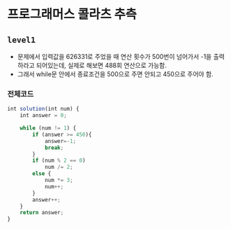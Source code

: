 # 프로그래머스 콜라츠 추측
`level1`
---
- 문제에서 입력값을 626331로 주었을 때 연산 횟수가 500번이 넘어가서 -1을 출력하라고 되어있는데, 실제로 해보면 488회 연산으로 가능함.
- 그래서 while문 안에서 종료조건을 500으로 주면 안되고 450으로 주어야 함.

### 전체코드
```jsx
int solution(int num) {
	int answer = 0;

	while (num != 1) {
		if (answer >= 450){
		    answer=-1;
            break;
        }
		if (num % 2 == 0)
			num /= 2;
		else {
			num *= 3;
			num++;
		}
		answer++;
	}
	return answer;
}
```
